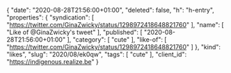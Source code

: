 {
  "date": "2020-08-28T21:56:00+01:00",
  "deleted": false,
  "h": "h-entry",
  "properties": {
    "syndication": [
      "https://twitter.com/GinaZwicky/status/1298972418648821760"
    ],
    "name": [
      "Like of @GinaZwicky's tweet"
    ],
    "published": [
      "2020-08-28T21:56:00+01:00"
    ],
    "category": [
      "cute"
    ],
    "like-of": [
      "https://twitter.com/GinaZwicky/status/1298972418648821760"
    ]
  },
  "kind": "likes",
  "slug": "2020/08/ek0qw",
  "tags": [
    "cute"
  ],
  "client_id": "https://indigenous.realize.be"
}
